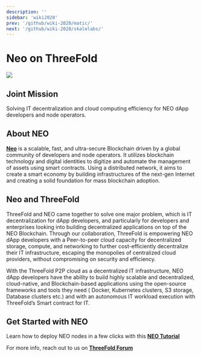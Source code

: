 ```yaml
---
description: ''
sidebar: 'wiki2020'
prev: '/github/wiki-2020/matic/'
next: '/github/wiki-2020/skalelabs/'
---
```


# Neo on ThreeFold

![](/wiki-2020/intro.png)


## Joint Mission

Solving IT decentralization and cloud computing efficiency for NEO dApp developers and node operators. 

## About NEO 
  
**[Neo](https://neo.org/)** is a scalable, fast, and ultra-secure Blockchain driven by a global community of developers and node operators. It utilizes blockchain technology and digital identities to digitize and automate the management of assets using smart contracts. Using a distributed network, it aims to create a smart economy by building infrastructures of the next-gen Internet and creating a solid foundation for mass blockchain adoption.

## Neo and ThreeFold
  
ThreeFold and NEO came together to solve one major problem, which is IT decentralization for dApp developers, and particularly for developers and enterprises looking into building decentralized applications on top of the NEO Blockchain. Through our collaboration, ThreeFold is empowering NEO dApp developers with a Peer-to-peer cloud capacity for decentralized storage, compute, and networking to further cost-efficiently decentralize their IT infrastructure, escaping the monopolies of centralized cloud providers, without compromising on security and efficiency.

With the ThreeFold P2P cloud as a decentralized IT infrastructure, NEO dApp developers have the ability to build highly scalable and decentralized, cloud-native, and Blockchain-based applications using the open-source frameworks and tools they need ( Docker, Kubernetes clusters, S3 storage, Database clusters etc.) and with an autonomous IT workload execution with ThreeFold’s Smart contract for IT.  


## Get Started with NEO 

Learn how to deploy NEO nodes in a few clicks with this **[NEO Tutorial](https://forum.threefold.io/t/how-to-deploy-a-neo-node-in-5-steps-on-threefold-grid/549)**

For more info, reach out to us on **[ThreeFold Forum](https://forum.threefold.io/)**
